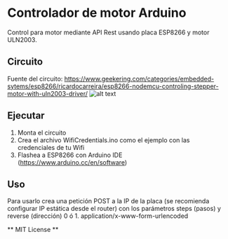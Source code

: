 # Controlador de motor Arduino
Control para motor mediante API Rest usando placa ESP8266 y motor ULN2003.

## Circuito
Fuente del circuito: https://www.geekering.com/categories/embedded-sytems/esp8266/ricardocarreira/esp8266-nodemcu-controling-stepper-motor-with-uln2003-driver/
![alt text](https://i.imgur.com/T4ufqL4.png)

## Ejecutar
1. Monta el circuito
2. Crea el archivo WifiCredentials.ino como el ejemplo con las credenciales de tu Wifi
3. Flashea a ESP8266 con Arduino IDE (https://www.arduino.cc/en/software)

## Uso
Para usarlo crea una petición POST a la IP de la placa (se recomienda configurar IP estática desde el router) con los parámetros steps (pasos) y reverse (dirección) 0 ó 1.
application/x-www-form-urlencoded

** MIT License **
